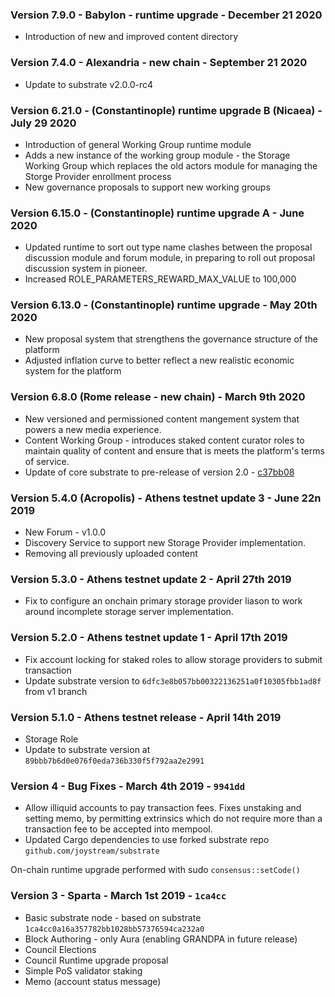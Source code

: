 ### Version 7.9.0 - Babylon - runtime upgrade - December 21 2020
- Introduction of new and improved content directory

### Version 7.4.0 - Alexandria - new chain - September 21 2020
- Update to substrate v2.0.0-rc4

### Version 6.21.0 - (Constantinople) runtime upgrade B (Nicaea) - July 29 2020

- Introduction of general Working Group runtime module
- Adds a new instance of the working group module - the Storage Working Group which
  replaces the old actors module for managing the Storge Provider enrollment process
- New governance proposals to support new working groups

### Version 6.15.0 - (Constantinople) runtime upgrade A - June 2020

- Updated runtime to sort out type name clashes between the proposal discussion module
  and forum module, in preparing to roll out proposal discussion system in pioneer.
- Increased ROLE_PARAMETERS_REWARD_MAX_VALUE to 100,000

### Version 6.13.0 - (Constantinople) runtime upgrade - May 20th 2020

- New proposal system that strengthens the governance structure of the platform
- Adjusted inflation curve to better reflect a new realistic economic system for the platform

### Version 6.8.0 (Rome release - new chain) - March 9th 2020

- New versioned and permissioned content mangement system that powers a new media experience.
- Content Working Group - introduces staked content curator roles to maintain quality of content and ensure that is meets the platform's terms of service.
- Update of core substrate to pre-release of version 2.0 - [c37bb08](https://github.com/paritytech/substrate/commit/c37bb08535c49a12320af7facfd555ce05cce2e8)

### Version 5.4.0 (Acropolis) - Athens testnet update 3 - June 22n 2019

- New Forum - v1.0.0
- Discovery Service to support new Storage Provider implementation.
- Removing all previously uploaded content

### Version 5.3.0 - Athens testnet update 2 - April 27th 2019

- Fix to configure an onchain primary storage provider liason to work around incomplete storage server implementation.

### Version 5.2.0 - Athens testnet update 1 - April 17th 2019

- Fix account locking for staked roles to allow storage providers to submit transaction
- Update substrate version to `6dfc3e8b057bb00322136251a0f10305fbb1ad8f` from v1 branch

### Version 5.1.0 - Athens testnet release - April 14th 2019

- Storage Role
- Update to substrate version at `89bbb7b6d0e076f0eda736b330f5f792aa2e2991`

### Version 4 - Bug Fixes - March 4th 2019 - `9941dd`

- Allow illiquid accounts to pay transaction fees. Fixes unstaking and setting memo, by permitting extrinsics which do not require more than a transaction fee to be accepted into mempool.
- Updated Cargo dependencies to use forked substrate repo `github.com/joystream/substrate`

On-chain runtime upgrade performed with sudo `consensus::setCode()`

### Version 3 - Sparta - March 1st 2019 - `1ca4cc`

- Basic substrate node - based on substrate `1ca4cc0a16a357782bb1028bb57376594ca232a0`
- Block Authoring - only Aura (enabling GRANDPA in future release)
- Council Elections
- Council Runtime upgrade proposal
- Simple PoS validator staking
- Memo (account status message)
